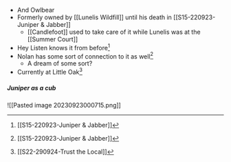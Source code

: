 - And Owlbear
- Formerly owned by [[Lunelis Wildfill]] until his death in [[S15-220923-Juniper & Jabber]]
	- [[Candlefoot]] used to take care of it while Lunelis was at the [[Summer Court]]
- Hey Listen knows it from before[^S15]
- Nolan has some sort of connection to it as well[^S15]
	- A dream of some sort?
- Currently at Little Oak[^S22]





##### Juniper as a cub
![[Pasted image 20230923000715.png]]

[^S15]: [[S15-220923-Juniper & Jabber]]
[^S22]: [[S22-290924-Trust the Local]]